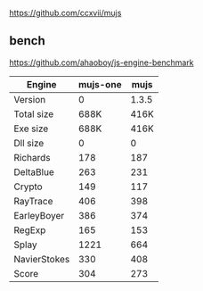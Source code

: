 https://github.com/ccxvii/mujs


## bench

https://github.com/ahaoboy/js-engine-benchmark

| Engine       | mujs-one | mujs  |
| ------------ | -------- | ----- |
| Version      | 0        | 1.3.5 |
| Total size   | 688K     | 416K  |
| Exe size     | 688K     | 416K  |
| Dll size     | 0        | 0     |
| Richards     | 178      | 187   |
| DeltaBlue    | 263      | 231   |
| Crypto       | 149      | 117   |
| RayTrace     | 406      | 398   |
| EarleyBoyer  | 386      | 374   |
| RegExp       | 165      | 153   |
| Splay        | 1221     | 664   |
| NavierStokes | 330      | 408   |
| Score        | 304      | 273   |